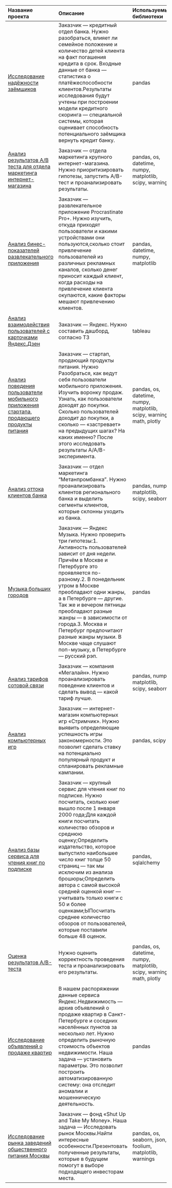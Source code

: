 | Название проекта | Описание | Используемые библиотеки | 
| :---------------------- | :---------------------- | :---------------------- |
| [Исследование надёжности заёмщиков](investigation_of_the_reliability_of_borrowers) | Заказчик — кредитный отдел банка. Нужно разобраться, влияет ли семейное положение и количество детей клиента на факт погашения кредита в срок. Входные данные от банка — статистика о платёжеспособности клиентов.Результаты исследования будут учтены при построении модели кредитного скоринга — специальной системы, которая оценивает способность потенциального заёмщика вернуть кредит банку.| pandas |
|  |  |  |
| [Анализ результатов А/В теста для отдела маркетинга интернет-магазина](A-B_testing) | Заказчик — отдела маркетинга крупного интернет-магазина. Нужно приоритизировать гипотезы, запустить A/B-тест и проанализировать результаты.| pandas, os, datetime, numpy, matplotlib, scipy, warnings |
|  |  |  |
| [Анализ бинес-показателей развлекательного приложения](analysis_of_business_indicators) | Заказчик — развлекательное приложение Procrastinate Pro+. Нужно изучить, откуда приходят пользователи и какими устройствами они пользуются,сколько стоит привлечение пользователей из различных рекламных каналов, сколько денег приносит каждый клиент, когда расходы на привлечение клиента окупаются, какие факторы мешают привлечению клиентов.| pandas, datetime, numpy, matplotlib |
|  |  |  |
| [Анализ взаимодействия пользователей с карточками Яндекс.Дзен](analysis_of_user_interaction_with_yandex_cards) | Заказчик — Яндекс. Нужно составить дашборд, согласно ТЗ| tableau |
|  |  |  |
| [Анализ поведения пользователи мобильного приложения стартапа, продающего продукты питания](analyzing_the_behavior_of_users_of_a_startup's_food-selling_mobile_app) | Заказчик — cтартап, продающий продукты питания. Нужно Разобраться, как ведут себя пользователи мобильного приложения. Изучить воронку продаж. Узнать, как пользователи доходят до покупки. Сколько пользователей доходит до покупки, а сколько — «застревает» на предыдущих шагах? На каких именно? После этого исследовать результаты A/A/B-эксперимента.| pandas, os, datetime, numpy, matplotlib, scipy, warnings, math, plotly |
|  |  |  |
| [Анализ оттока клиентов банка](banks_analysis_of_customer_outflow) | Заказчик — отдел маркетинга “Метанпромбанка”. Нужно проанализировать клиентов регионального банка и выделить сегменты клиентов, которые склонны уходить из банка.| pandas, numpy, matplotlib, scipy, seaborn|
|  |  |  |
| [Музыка больших городов](big_cities_music) | Заказчик — Яндекс Музыка. Нужно проверить три гипотезы:1. Активность пользователей зависит от дня недели. Причём в Москве и Петербурге это проявляется по-разному.2. В понедельник утром в Москве преобладают одни жанры, а в Петербурге — другие. Так же и вечером пятницы преобладают разные жанры — в зависимости от города.3. Москва и Петербург предпочитают разные жанры музыки. В Москве чаще слушают поп-музыку, в Петербурге — русский рэп.| pandas|
|  |  |  |
| [Анализ тарифов сотовой связи](cellular_tariffs) | Заказчик — компания «Мегалайн». Нужно проанализировать поведение клиентов и сделать вывод — какой тариф лучше.| pandas, numpy, matplotlib, scipy, seaborn |
|  |  |  |
| [Анализ компьютерных игр](computer_games_store) | Заказчик — интернет-магазин компьютерных игр «Стримчик». Нужно выявить определяющие успешность игры закономерности. Это позволит сделать ставку на потенциально популярный продукт и спланировать рекламные кампании.| pandas, scipy |
|  |  |  |
| [Анализ базы сервиса для чтения книг по подписке](reading_service_SQL) | Заказчик — крупный сервис для чтения книг по подписке. Нужно посчитать, сколько книг вышло после 1 января 2000 года;Для каждой книги посчитать количество обзоров и среднюю оценку;Определить издательство, которое выпустило наибольшее число книг толще 50 страниц — так мы исключим из анализа брошюры;Определить автора с самой высокой средней оценкой книг — учитывать только книги с 50 и более оценками;ЫПосчитать среднее количество обзоров от пользователей, которые поставили больше 48 оценок.| pandas, sqlalchemy |
|  |  |  |
| [Оценка результатов A/B-теста](recommender_system_test_a-b_analysis) | Нужно оценить корректность проведения теста и проанализировать его результаты.| pandas, os, datetime, numpy, matplotlib, scipy, warnings, math, plotly  |
|  |  |  |
| [Исследование объявлений о продаже квартир](research_of_apartment_sale_ads) | В нашем распоряжении данные сервиса Яндекс.Недвижимость — архив объявлений о продаже квартир в Санкт-Петербурге и соседних населённых пунктов за несколько лет. Нужно определить рыночную стоимость объектов недвижимости. Наша задача — установить параметры. Это позволит построить автоматизированную систему: она отследит аномалии и мошенническую деятельность.| pandas |
|  |  |  |
| [Исследование рынка заведений общественного питания Москвы](the_market_of_public_catering_establishments_in_Moscow) | Заказчик — фонд «Shut Up and Take My Money». Наша задача — Исследовать рынок Москвы.Найти интересные особенности.Презентовать полученные результаты, которые в будущем помогут в выборе подходящего инвесторам места.| pandas, os, seaborn, json, foolium, matplotlib, warnings  |





